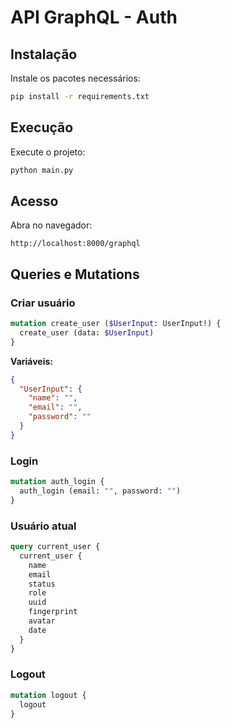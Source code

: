# API GraphQL - Auth

## Instalação

Instale os pacotes necessários:

```bash
pip install -r requirements.txt
```

## Execução

Execute o projeto:

```bash
python main.py
```

## Acesso

Abra no navegador:

```
http://localhost:8000/graphql
```

## Queries e Mutations

### Criar usuário

```graphql
mutation create_user ($UserInput: UserInput!) {
  create_user (data: $UserInput)
}
```

**Variáveis:**
```json
{
  "UserInput": {
    "name": "",
    "email": "",
    "password": ""
  }
}
```

### Login

```graphql
mutation auth_login {
  auth_login (email: "", password: "")
}
```

### Usuário atual

```graphql
query current_user {
  current_user {
    name
    email
    status
    role
    uuid
    fingerprint
    avatar
    date
  }
}
```

### Logout

```graphql
mutation logout {
  logout
}
```
